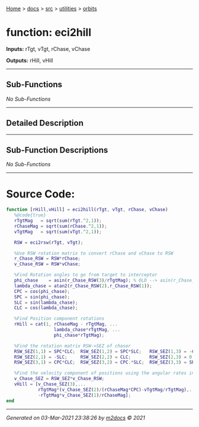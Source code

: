 [Home](../../../index.md) > [docs](../../../docs_index.md) > [src](../../src_index.md) > [utilities](../utilities_index.md) > [orbits](orbits_index.md)  


# function: eci2hill



**Inputs:** rTgt, vTgt, rChase, vChase

**Outputs:** rHill, vHill

 ***

## Sub-Functions

*No Sub-Functions*

 ***

## Detailed Description



 ***

## Sub-Function Descriptions

*No Sub-Functions*

 
 *** 

# Source Code:

 ```matlab 
 function [rHill,vHill] = eci2hill(rTgt, vTgt, rChase, vChase)
    %@code{true}
    rTgtMag   = sqrt(sum(rTgt.^2,1));
    rChaseMag = sqrt(sum(rChase.^2,1));
    vTgtMag   = sqrt(sum(vTgt.^2,1));

    RSW = eci2rsw(rTgt, vTgt);

    %Use RSW rotation matrix to convert rChase and vChase to RSW
    r_Chase_RSW = RSW*rChase;
    v_Chase_RSW = RSW*vChase;

    %Find Rotation angles to go from target to interceptor
    phi_chase    = asin(r_Chase_RSW(3)/rTgtMag); % OLD --> asin(r_Chase_RSW(3)/rChaseMag)
    lambda_chase = atan2(r_Chase_RSW(2),r_Chase_RSW(1));
    CPC = cos(phi_chase);     
    SPC = sin(phi_chase);
    SLC = sin(lambda_chase);  
    CLC = cos(lambda_chase);

    %Find Position component rotations
    rHill = cat(1, rChaseMag - rTgtMag, ...
                   lambda_chase*rTgtMag, ...
                   phi_chase*rTgtMag);

    %Find the rotation matrix RSW->SEZ of chaser
    RSW_SEZ(1,1) = SPC*CLC;  RSW_SEZ(1,2) = SPC*SLC;   RSW_SEZ(1,3) = -CPC;
    RSW_SEZ(2,1) = -SLC;     RSW_SEZ(2,2) = CLC;       RSW_SEZ(2,3) = 0;
    RSW_SEZ(3,1) = CPC*CLC;  RSW_SEZ(3,2) = CPC.*SLC;  RSW_SEZ(3,3) = SPC;

    %Find the velocity component of positions using the angular rates in SEZ frame
    v_Chase_SEZ = RSW_SEZ*v_Chase_RSW;
    vHill = [v_Chase_SEZ(3),...
             rTgtMag*(v_Chase_SEZ(2)/(rChaseMag*CPC)-vTgtMag/rTgtMag),...
             -rTgtMag*v_Chase_SEZ(1)/rChaseMag];
end 
``` 
 
***

*Generated on 03-Mar-2021 23:38:26 by [m2docs](https://github.com/crgnam-research/m2docs) © 2021*
